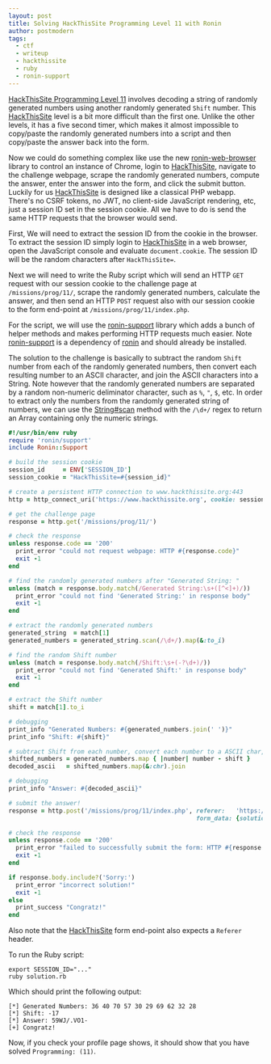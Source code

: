 ```yaml
---
layout: post
title: Solving HackThisSite Programming Level 11 with Ronin
author: postmodern
tags:
  - ctf
  - writeup
  - hackthissite
  - ruby
  - ronin-support
---
```


[HackThisSite Programming Level 11] involves decoding a string of randomly
generated numbers using another randomly generated `Shift` number.
This [HackThisSite] level is a bit more difficult than the first one. Unlike the
other levels, it has a five second timer, which makes it almost impossible to
copy/paste the randomly generated numbers into a script and then copy/paste the
answer back into the form.

Now we could do something complex like use the new [ronin-web-browser] library
to control an instance of Chrome, login to [HackThisSite], navigate to the
challenge webpage, scrape the randomly generated numbers, compute the answer,
enter the answer into the form, and click the submit button. Luckily for us
[HackThisSite] is designed like a classical PHP webapp. There's no CSRF tokens,
no JWT, no client-side JavaScript rendering, etc, just a session ID set in the
session cookie. All we have to do is send the same HTTP requests that the
browser would send.

First, We will need to extract the session ID from the cookie in the browser.
To extract the session ID simply login to [HackThisSite] in a web browser,
open the JavaScript console and evaluate `document.cookie`.
The session ID will be the random characters after `HackThisSite=`.

Next we will need to write the Ruby script which will send an HTTP `GET` request
with our session cookie to the challenge page at `/missions/prog/11/`,
scrape the randomly generated numbers, calculate the answer, and then send an
HTTP `POST` request also with our session cookie to the form end-point at
`/missions/prog/11/index.php`.

For the script, we will use the [ronin-support] library which adds a bunch of
helper methods and makes performing HTTP requests much easier. Note
[ronin-support] is a dependency of [ronin] and should already be installed.

The solution to the challenge is basically to subtract the random `Shift`
number from each of the randomly generated numbers, then convert each resulting 
number to an ASCII character, and join the ASCII characters into a String.
Note however that the randomly generated numbers are separated by a random
non-numeric deliminator character, such as `%`, `"`, `$`, etc. In order to
extract only the numbers from the randomly generated string of numbers,
we can use the [String#scan] method with the `/\d+/` regex to return an Array
containing only the numeric strings.

```ruby
#!/usr/bin/env ruby
require 'ronin/support'
include Ronin::Support

# build the session cookie
session_id     = ENV['SESSION_ID']
session_cookie = "HackThisSite=#{session_id}"

# create a persistent HTTP connection to www.hackthissite.org:443
http = http_connect_uri('https://www.hackthissite.org', cookie: session_cookie)

# get the challenge page
response = http.get('/missions/prog/11/')

# check the response
unless response.code == '200'
  print_error "could not request webpage: HTTP #{response.code}"
  exit -1
end

# find the randomly generated numbers after "Generated String: "
unless (match = response.body.match(/Generated String:\s+([^<]+)/))
  print_error "could not find 'Generated String:' in response body"
  exit -1
end

# extract the randomly generated numbers
generated_string  = match[1]
generated_numbers = generated_string.scan(/\d+/).map(&:to_i)

# find the random Shift number
unless (match = response.body.match(/Shift:\s+(-?\d+)/))
  print_error "could not find 'Generated Shift:' in response body"
  exit -1
end

# extract the Shift number
shift = match[1].to_i

# debugging
print_info "Generated Numbers: #{generated_numbers.join(' ')}"
print_info "Shift: #{shift}"

# subtract Shift from each number, convert each number to a ASCII char, and join
shifted_numbers = generated_numbers.map { |number| number - shift }
decoded_ascii   = shifted_numbers.map(&:chr).join

# debugging
print_info "Answer: #{decoded_ascii}"

# submit the answer!
response = http.post('/missions/prog/11/index.php', referer:   'https://www.hackthissite.org/missions/prog/11/',
                                                    form_data: {solution: decoded_ascii})

# check the response
unless response.code == '200'
  print_error "failed to successfully submit the form: HTTP #{response.code}"
  exit -1
end

if response.body.include?('Sorry:')
  print_error "incorrect solution!"
  exit -1
else
  print_success "Congratz!"
end
```

Also note that the [HackThisSite] form end-point also expects a `Referer`
header.

To run the Ruby script:

```shell
export SESSION_ID="..."
ruby solution.rb
```

Which should print the following output:

```
[*] Generated Numbers: 36 40 70 57 30 29 69 62 32 28
[*] Shift: -17
[*] Answer: 59WJ/.VO1-
[+] Congratz!
```

Now, if you check your profile page shows, it should show that you have solved
`Programming: (11)`.

[HackThisSite]: https://hackthissite.org
[HackThisSite Programming Level 11]: https://www.hackthissite.org/missions/prog/11/
[String#scan]: https://rubydoc.info/stdlib/core/String#scan-instance_method
[ronin-web-browser]: https://github.com/ronin-rb/ronin-web-browser#readme
[ronin-support]: https://github.com/ronin-rb/ronin-support#readme
[ronin]: https://github.com/ronin-rb/ronin#readme
